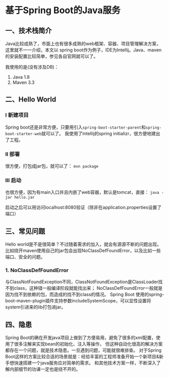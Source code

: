 # 基于Spring Boot的Java服务

## 一、技术栈简介
Java比较成熟了，市面上也有很多成熟的web框架、容器、项目管理解决方案，这里就不一一介绍，本文以
spring boot作为例子，IDE为Intellij。Java、maven的安装配置比较简单，参见各自官网就可以了。

我使用的是(没有涉及DB)：
1. Java 1.8
2. Maven 3.3

## 二、Hello World
### I 新建项目
Spring boot还是非常方便，只要用引入`spring-boot-starter-parent`和`spring-boot-starter-web`就可以了。
我使用了Intellij的spring initializr，很方便地建出了工程。


### II 部署
很方便，打包成jar包，就可以了：
`mvn package`

### III 启动
也很方便，因为有main入口并且内嵌了web容器，默认是tomcat，直接：
`java -jar hello.jar`

启动之后可以用访问localhost:8080验证（除非在application.properties设置了端口）

## 三、常见问题
Hello world是不是很简单？不过随着需求的加入，就会有源源不断的问题出现。
比如绕开maven使用自己的jar包会出现NoClassDefFoundError，以及比如一些端口、安全的问题。

### 1. NoClassDefFoundError
与ClassNotFoundException不同，ClassNotFoundException是ClassLoader找不到class，这种错一般编译阶段就能找出来；
NoClassDefFoundError一般就是因为找不到依赖的包，而造成的找不到class的情况。
Spring Boot 使用的spring-boot-maven-plugin插件支持参数includeSystemScope，可以显性设置将system引进来的lib打包进jar。

## 四、隐患
Spring Boot的确在开发java项目上做到了方便易用，避免了很多的xml配置，使用了很多注解来实现bean的初始化、注入等操作，
但这种自动化很高的解决方案都存在一个问题，就是技术隐患。一旦遇到问题，可能就很难排查。
对于Spring Boot这样的方案比较合适的场景就是：经验丰富的工程师准备开始一个新项目&新手想快速搭建一个java服务应对简单的需求。
和其他技术方案一样，不断深入了解内部细节的功课一定也是绕不开的。